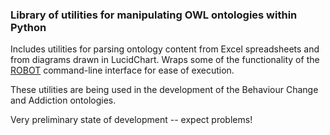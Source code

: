 ### Library of utilities for manipulating OWL ontologies within Python 

Includes utilities for parsing ontology content from Excel spreadsheets and from diagrams drawn in LucidChart. 
Wraps some of the functionality of the [ROBOT](https://github.com/ontodev/robot) command-line interface for ease of execution. 

These utilities are being used in the development of the Behaviour Change and Addiction ontologies. 

Very preliminary state of development -- expect problems!



